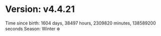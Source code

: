 # Version: v4.4.21
Time since birth: 1604 days, 38497 hours, 2309820 minutes, 138589200 seconds
Season: Winter ❄️

